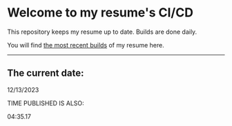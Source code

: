 # Welcome to my resume's CI/CD
This repository keeps my resume up to date. Builds are done daily.
  
You will find [the most recent builds](output/) of my resume here.
* * *
 
## The current date:  
 12/13/2023 
   
  
  
 TIME PUBLISHED IS ALSO: 
  
 04:35.17 
  
  

